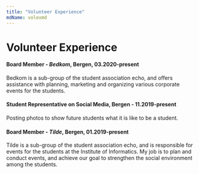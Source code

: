 ```yaml
---
title: "Volunteer Experience"
mdName: volexmd
---
```


# Volunteer Experience

#### Board Member - *Bedkom*, Bergen, 03.2020-present
Bedkom is a sub-group of the student association echo, and offers assistance with planning, marketing and organizing various corporate events for the students.

#### Student Representative on Social Media, Bergen - 11.2019-present
Posting photos to show future students what it is like to be a student.

#### Board Member - *Tilde*, Bergen, 01.2019-present
Tilde is a sub-group of the student association echo, and is responsible for events for the students at the Institute of Informatics. My job is to plan and conduct events, and achieve our goal to strengthen the social environment among the students.

